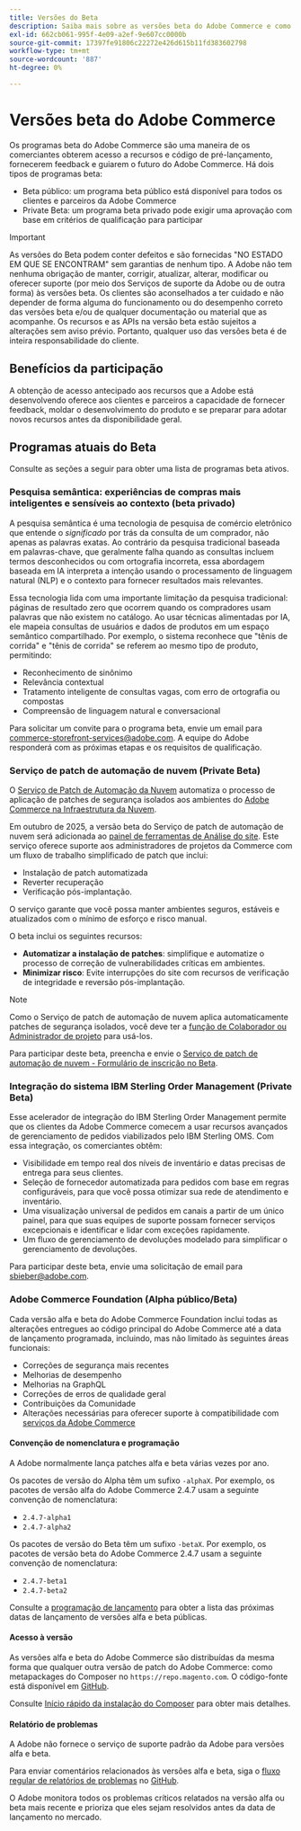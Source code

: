 ```yaml
---
title: Versões do Beta
description: Saiba mais sobre as versões beta do Adobe Commerce e como participar.
exl-id: 662cb061-995f-4e09-a2ef-9e607cc0000b
source-git-commit: 17397fe91806c22272e426d615b11fd383602798
workflow-type: tm+mt
source-wordcount: '887'
ht-degree: 0%

---
```


# Versões beta do Adobe Commerce

Os programas beta do Adobe Commerce são uma maneira de os comerciantes obterem acesso a recursos e código de pré-lançamento, fornecerem feedback e guiarem o futuro do Adobe Commerce. Há dois tipos de programas beta:

- Beta público: um programa beta público está disponível para todos os clientes e parceiros da Adobe Commerce
- Private Beta: um programa beta privado pode exigir uma aprovação com base em critérios de qualificação para participar

>[!IMPORTANT]
>
>As versões do Beta podem conter defeitos e são fornecidas &quot;NO ESTADO EM QUE SE ENCONTRAM&quot; sem garantias de nenhum tipo. A Adobe não tem nenhuma obrigação de manter, corrigir, atualizar, alterar, modificar ou oferecer suporte (por meio dos Serviços de suporte da Adobe ou de outra forma) às versões beta. Os clientes são aconselhados a ter cuidado e não depender de forma alguma do funcionamento ou do desempenho correto das versões beta e/ou de qualquer documentação ou material que as acompanhe. Os recursos e as APIs na versão beta estão sujeitos a alterações sem aviso prévio. Portanto, qualquer uso das versões beta é de inteira responsabilidade do cliente.

## Benefícios da participação

A obtenção de acesso antecipado aos recursos que a Adobe está desenvolvendo oferece aos clientes e parceiros a capacidade de fornecer feedback, moldar o desenvolvimento do produto e se preparar para adotar novos recursos antes da disponibilidade geral.

## Programas atuais do Beta

Consulte as seções a seguir para obter uma lista de programas beta ativos.

### Pesquisa semântica: experiências de compras mais inteligentes e sensíveis ao contexto (beta privado)

A pesquisa semântica é uma tecnologia de pesquisa de comércio eletrônico que entende o *significado* por trás da consulta de um comprador, não apenas as palavras exatas. Ao contrário da pesquisa tradicional baseada em palavras-chave, que geralmente falha quando as consultas incluem termos desconhecidos ou com ortografia incorreta, essa abordagem baseada em IA interpreta a intenção usando o processamento de linguagem natural (NLP) e o contexto para fornecer resultados mais relevantes.

Essa tecnologia lida com uma importante limitação da pesquisa tradicional: páginas de resultado zero que ocorrem quando os compradores usam palavras que não existem no catálogo. Ao usar técnicas alimentadas por IA, ele mapeia consultas de usuários e dados de produtos em um espaço semântico compartilhado. Por exemplo, o sistema reconhece que &quot;tênis de corrida&quot; e &quot;tênis de corrida&quot; se referem ao mesmo tipo de produto, permitindo:

- Reconhecimento de sinônimo
- Relevância contextual
- Tratamento inteligente de consultas vagas, com erro de ortografia ou compostas
- Compreensão de linguagem natural e conversacional

Para solicitar um convite para o programa beta, envie um email para [commerce-storefront-services@adobe.com](mailto:commerce-storefront-services@adobe.com). A equipe do Adobe responderá com as próximas etapas e os requisitos de qualificação.

### Serviço de patch de automação de nuvem (Private Beta)

O [Serviço de Patch de Automação da Nuvem](../tools/caps-tool/intro.md) automatiza o processo de aplicação de patches de segurança isolados aos ambientes do [Adobe Commerce na Infraestrutura da Nuvem](https://experienceleague.adobe.com/en/docs/commerce-on-cloud/user-guide/overview).

Em outubro de 2025, a versão beta do Serviço de patch de automação de nuvem será adicionada ao [painel de ferramentas de Análise do site](https://experienceleague.adobe.com/en/docs/commerce-operations/tools/site-wide-analysis-tool/dashboard). Este serviço oferece suporte aos administradores de projetos da Commerce com um fluxo de trabalho simplificado de patch que inclui:

- Instalação de patch automatizada
- Reverter recuperação
- Verificação pós-implantação.

O serviço garante que você possa manter ambientes seguros, estáveis e atualizados com o mínimo de esforço e risco manual.

O beta inclui os seguintes recursos:

- **Automatizar a instalação de patches**: simplifique e automatize o processo de correção de vulnerabilidades críticas em ambientes.
- **Minimizar risco**: Evite interrupções do site com recursos de verificação de integridade e reversão pós-implantação.

>[!NOTE]
>
>Como o Serviço de patch de automação de nuvem aplica automaticamente patches de segurança isolados, você deve ter a [função de Colaborador ou Administrador de projeto](https://experienceleague.adobe.com/en/docs/commerce-on-cloud/user-guide/project/user-access) para usá-los.

Para participar deste beta, preencha e envie o [Serviço de patch de automação de nuvem - Formulário de inscrição no Beta](https://forms.office.com/r/3Wfxj5nPdB).

### Integração do sistema IBM Sterling Order Management (Private Beta)

Esse acelerador de integração do IBM Sterling Order Management permite que os clientes da Adobe Commerce comecem a usar recursos avançados de gerenciamento de pedidos viabilizados pelo IBM Sterling OMS. Com essa integração, os comerciantes obtêm:

- Visibilidade em tempo real dos níveis de inventário e datas precisas de entrega para seus clientes.
- Seleção de fornecedor automatizada para pedidos com base em regras configuráveis, para que você possa otimizar sua rede de atendimento e inventário.
- Uma visualização universal de pedidos em canais a partir de um único painel, para que suas equipes de suporte possam fornecer serviços excepcionais e identificar e lidar com exceções rapidamente.
- Um fluxo de gerenciamento de devoluções modelado para simplificar o gerenciamento de devoluções.

Para participar deste beta, envie uma solicitação de email para [sbieber@adobe.com](mailto:sbieber@adobe.com).

### Adobe Commerce Foundation (Alpha público/Beta)

Cada versão alfa e beta do Adobe Commerce Foundation inclui todas as alterações entregues ao código principal do Adobe Commerce até a data de lançamento programada, incluindo, mas não limitado às seguintes áreas funcionais:

- Correções de segurança mais recentes
- Melhorias de desempenho
- Melhorias na GraphQL
- Correções de erros de qualidade geral
- Contribuições da Comunidade
- Alterações necessárias para oferecer suporte à compatibilidade com [serviços da Adobe Commerce](https://experienceleague.adobe.com/en/docs/commerce/user-guides/home)

#### Convenção de nomenclatura e programação

A Adobe normalmente lança patches alfa e beta várias vezes por ano.

Os pacotes de versão do Alpha têm um sufixo `-alphaX`. Por exemplo, os pacotes de versão alfa do Adobe Commerce 2.4.7 usam a seguinte convenção de nomenclatura:

- `2.4.7-alpha1`
- `2.4.7-alpha2`

Os pacotes de versão do Beta têm um sufixo `-betaX`. Por exemplo, os pacotes de versão beta do Adobe Commerce 2.4.7 usam a seguinte convenção de nomenclatura:

- `2.4.7-beta1`
- `2.4.7-beta2`

Consulte a [programação de lançamento](schedule.md) para obter a lista das próximas datas de lançamento de versões alfa e beta públicas.

#### Acesso à versão

As versões alfa e beta do Adobe Commerce são distribuídas da mesma forma que qualquer outra versão de patch do Adobe Commerce: como metapackages do Composer no `https://repo.magento.com`. O código-fonte está disponível em [GitHub](https://github.com/magento/magento2).

Consulte [Início rápido da instalação do Composer](../installation/composer.md) para obter mais detalhes.

#### Relatório de problemas

A Adobe não fornece o serviço de suporte padrão da Adobe para versões alfa e beta.

Para enviar comentários relacionados às versões alfa e beta, siga o [fluxo regular de relatórios de problemas](https://developer.adobe.com/commerce/contributor/guides/code-contributions/) no [GitHub](https://github.com/magento/magento2).

O Adobe monitora todos os problemas críticos relatados na versão alfa ou beta mais recente e prioriza que eles sejam resolvidos antes da data de lançamento no mercado.
